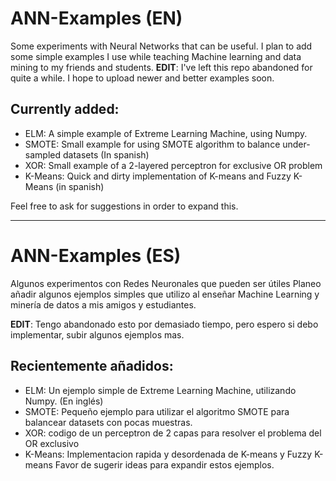 # ANN-Examples (EN)
Some experiments with Neural Networks that can be useful.
I plan to add some simple examples I use while teaching Machine learning and data mining to my friends and students.
**EDIT**: I've left this repo abandoned for quite a while. I hope to upload newer and better examples soon.


## Currently added:
* ELM: A simple example of Extreme Learning Machine, using Numpy.
* SMOTE: Small example for using SMOTE algorithm to balance under-sampled datasets (In spanish)
* XOR: Small example of a 2-layered perceptron for exclusive OR problem
* K-Means: Quick and dirty implementation of K-means and Fuzzy K-Means (in spanish)

Feel free to ask for suggestions in order to expand this.

---

# ANN-Examples (ES)
Algunos experimentos con Redes Neuronales que pueden ser útiles
Planeo añadir algunos ejemplos simples que utilizo al enseñar Machine Learning y minería de datos a mis amigos y estudiantes.

**EDIT**: Tengo abandonado esto por demasiado tiempo, pero espero si debo implementar, subir algunos ejemplos mas.

## Recientemente añadidos:
* ELM: Un ejemplo simple de Extreme Learning Machine, utilizando Numpy. (En inglés)
* SMOTE: Pequeño ejemplo para utilizar el algoritmo SMOTE para balancear datasets con pocas muestras.
* XOR: codigo de un perceptron de 2 capas para resolver el problema del OR exclusivo
* K-Means: Implementacion rapida y desordenada de K-means y Fuzzy K-means 
Favor de sugerir ideas para expandir estos ejemplos.
